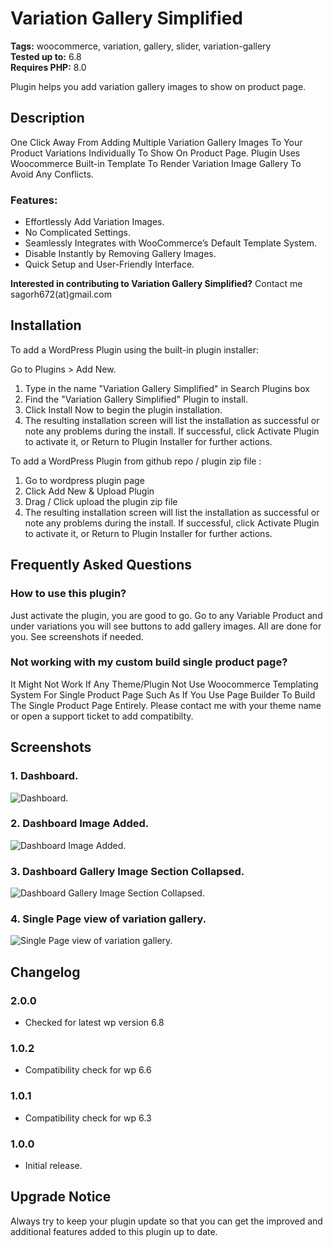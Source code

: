 # Variation Gallery Simplified

**Tags:** woocommerce, variation, gallery, slider, variation-gallery \
**Tested up to:** 6.8 \
**Requires PHP:** 8.0

Plugin helps you add variation gallery images to show on product page.

## Description

One Click Away From Adding Multiple Variation Gallery Images To Your Product Variations Individually To Show On Product Page. Plugin Uses Woocommerce Built-in Template To Render Variation Image Gallery To Avoid Any Conflicts.

### Features:

- Effortlessly Add Variation Images.
- No Complicated Settings.
- Seamlessly Integrates with WooCommerce’s Default Template System.
- Disable Instantly by Removing Gallery Images.
- Quick Setup and User-Friendly Interface.

**Interested in contributing to Variation Gallery Simplified?**
Contact me sagorh672(at)gmail.com

## Installation

To add a WordPress Plugin using the built-in plugin installer:

Go to Plugins > Add New.

1. Type in the name "Variation Gallery Simplified" in Search Plugins box
2. Find the "Variation Gallery Simplified" Plugin to install.
3. Click Install Now to begin the plugin installation.
4. The resulting installation screen will list the installation as successful or note any problems during the install.
If successful, click Activate Plugin to activate it, or Return to Plugin Installer for further actions.

To add a WordPress Plugin from github repo / plugin zip file :
1. Go to wordpress plugin page
2. Click Add New & Upload Plugin
3. Drag / Click upload the plugin zip file
4. The resulting installation screen will list the installation as successful or note any problems during the install.
If successful, click Activate Plugin to activate it, or Return to Plugin Installer for further actions.

## Frequently Asked Questions

### How to use this plugin?

Just activate the plugin, you are good to go. Go to any Variable Product and under variations you will see buttons to add gallery images. All are done for you. See screenshots if needed.
### Not working with my custom build single product page?

It Might Not Work If Any Theme/Plugin Not Use Woocommerce Templating System For Single Product Page Such As If You Use Page Builder To Build The Single Product Page Entirely. Please contact me with your theme name or open a support ticket to add compatibilty.

## Screenshots

### 1. Dashboard.

![Dashboard.](https://ps.w.org/variation-gallery-simplified/assets/screenshot-1.png)

### 2. Dashboard Image Added.

![Dashboard Image Added.](https://ps.w.org/variation-gallery-simplified/assets/screenshot-2.png)

### 3. Dashboard Gallery Image Section Collapsed.

![Dashboard Gallery Image Section Collapsed.](https://ps.w.org/variation-gallery-simplified/assets/screenshot-3.png)

### 4. Single Page view of variation gallery.

![Single Page view of variation gallery.](https://ps.w.org/variation-gallery-simplified/assets/screenshot-4.png)

## Changelog

### 2.0.0
- Checked for latest wp version 6.8

### 1.0.2
- Compatibility check for wp 6.6

### 1.0.1

- Compatibility check for wp 6.3
### 1.0.0

- Initial release.

## Upgrade Notice

Always try to keep your plugin update so that you can get the improved and additional features added to this plugin up to date.
